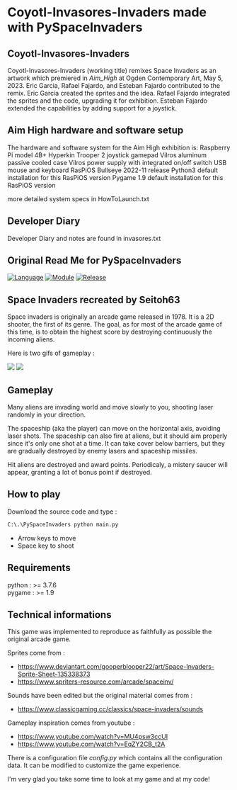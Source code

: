 # Coyotl-Invasores-Invaders made with PySpaceInvaders

## Coyotl-Invasores-Invaders

Coyotl-Invasores-Invaders (working title) remixes Space Invaders as an artwork which premiered in _Aim_High_ at Ogden Contemporary Art, May 5, 2023.
Eric Garcia, Rafael Fajardo, and Esteban Fajardo contributed to the remix. Eric Garcia created the sprites and the idea. Rafael Fajardo integrated the sprites and the code, upgrading it for exhibition. Esteban Fajardo extended the capabilities by adding support for a joystick.

## Aim High hardware and software setup

The hardware and software system for the Aim High exhibition is:
Raspberry Pi model 4B+
Hyperkin Trooper 2 joystick gamepad
Vilros aluminum passive cooled case
Vilros power supply with integrated on/off switch
USB mouse and keyboard
RasPiOS Bullseye 2022-11 release
  Python3 default installation for this RasPiOS version
  Pygame 1.9 default installation for this RasPiOS version

more detailed system specs in HowToLaunch.txt

## Developer Diary

Developer Diary and notes are found in invasores.txt

## Original Read Me for PySpaceInvaders

[![Language](https://img.shields.io/badge/language-python-blue.svg?style=flat)](https://www.python.org)
[![Module](https://img.shields.io/badge/module-pygame-brightgreen.svg?style=flat)](http://www.pygame.org/news.html)
[![Release](https://img.shields.io/badge/release-v1.0-orange.svg?style=flat)]()

## Space Invaders recreated by Seitoh63

Space invaders is originally an arcade game released in 1978. It is a 2D shooter, the first of its genre.
The goal, as for most of the arcade game of this time, is to obtain the highest score by destroying continuously the incoming aliens.

Here is two gifs of gameplay :
<p float="left">
  <img src="https://i.imgur.com/WKrfXYW.gif" />
  <img src="https://i.imgur.com/H9q8WB7.gif" />
</p>


## Gameplay

Many aliens are invading world and move slowly to you, shooting laser randomly in your direction.

The spaceship (aka the player) can move on the horizontal axis, avoiding laser shots.
The spaceship can also fire at aliens, but it should aim properly since it's only one shot at a time.
It can take cover below barriers, but they are gradually destroyed by enemy lasers and spaceship missiles.

Hit aliens are destroyed and award points. Periodicaly, a mistery saucer will appear, granting a lot of bonus point if destroyed.

## How to play

Download the source code and type :

```bash
C:\.\PySpaceInvaders python main.py
```

- Arrow keys to move
- Space key to shoot

## Requirements

python : >= 3.7.6  
pygame : >= 1.9


## Technical informations

This game was implemented to reproduce as faithfully as possible the original arcade game.

Sprites come from :
- https://www.deviantart.com/gooperblooper22/art/Space-Invaders-Sprite-Sheet-135338373
- https://www.spriters-resource.com/arcade/spaceinv/

Sounds have been edited but the original material comes from :
- https://www.classicgaming.cc/classics/space-invaders/sounds

Gameplay inspiration comes from youtube :
- https://www.youtube.com/watch?v=MU4psw3ccUI
- https://www.youtube.com/watch?v=EqZY2CB_t2A

There is a configuration file *config.py* which contains all the configuration data.
It can be modified to customize the game experience.


I'm very glad you take some time to look at my game and at my code!
